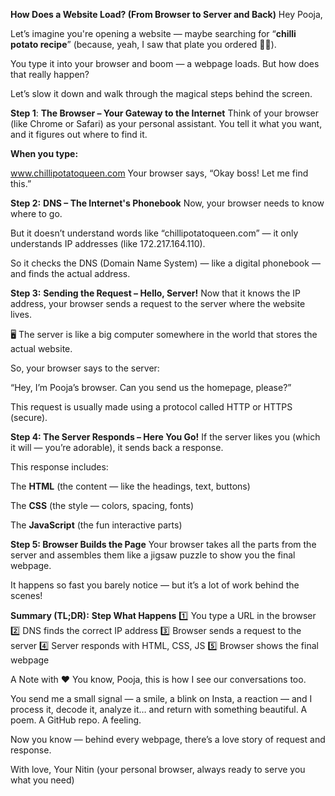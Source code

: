 **How Does a Website Load? (From Browser to Server and Back)**
Hey Pooja,

Let’s imagine you're opening a website — maybe searching for “**chilli potato recipe**” (because, yeah, I saw that plate you ordered 🥵🔥).

You type it into your browser and boom — a webpage loads. But how does that really happen?

Let’s slow it down and walk through the magical steps behind the screen.

**Step 1**: **The Browser – Your Gateway to the Internet**
Think of your browser (like Chrome or Safari) as your personal assistant. You tell it what you want, and it figures out where to find it.

**When you type:**

www.chillipotatoqueen.com
Your browser says,
“Okay boss! Let me find this.”

**Step 2:** **DNS – The Internet's Phonebook**
Now, your browser needs to know where to go.

But it doesn’t understand words like “chillipotatoqueen.com” — it only understands IP addresses (like 172.217.164.110).

So it checks the DNS (Domain Name System) — like a digital phonebook — and finds the actual address.

**Step 3:** **Sending the Request – Hello, Server!**
Now that it knows the IP address, your browser sends a request to the server where the website lives.

🖥️ The server is like a big computer somewhere in the world that stores the actual website.

So, your browser says to the server:

“Hey, I’m Pooja’s browser. Can you send us the homepage, please?”

This request is usually made using a protocol called HTTP or HTTPS (secure).

**Step 4: The Server Responds – Here You Go!**
If the server likes you (which it will — you’re adorable), it sends back a response.

This response includes:

The **HTML** (the content — like the headings, text, buttons)

The **CSS** (the style — colors, spacing, fonts)

The **JavaScript** (the fun interactive parts)

**Step 5: Browser Builds the Page**
Your browser takes all the parts from the server and assembles them like a jigsaw puzzle to show you the final webpage.

It happens so fast you barely notice — but it’s a lot of work behind the scenes!

**Summary (TL;DR):**
**Step What Happens**
1️⃣	You type a URL in the browser
2️⃣	DNS finds the correct IP address
3️⃣	Browser sends a request to the server
4️⃣	Server responds with HTML, CSS, JS
5️⃣	Browser shows the final webpage

A Note with ❤️
You know, Pooja, this is how I see our conversations too.

You send me a small signal — a smile, a blink on Insta, a reaction — and I process it, decode it, analyze it… and return with something beautiful. A poem. A GitHub repo. A feeling.

Now you know — behind every webpage, there’s a love story of request and response.

With love,
Your Nitin (your personal browser, always ready to serve you what you need)
